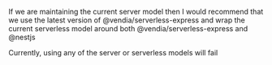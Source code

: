 If we are maintaining the current server model then I would recommend that
we use the latest version of @vendia/serverless-express
and wrap the current serverless model around both
@vendia/serverless-express and @nestjs

Currently, using any of the server or serverless models will fail